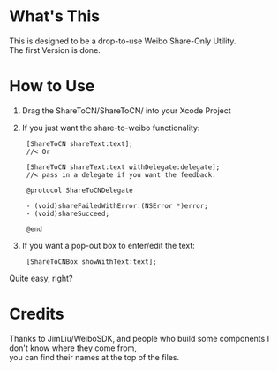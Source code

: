 # What's This
This is designed to be a drop-to-use Weibo Share-Only Utility.  
The first Version is done.

# How to Use
1. Drag the ShareToCN/ShareToCN/ into your Xcode Project
1. If you just want the share-to-weibo functionality:


        [ShareToCN shareText:text];
        //< Or
        
        [ShareToCN shareText:text withDelegate:delegate];
        //< pass in a delegate if you want the feedback.        
        
        @protocol ShareToCNDelegate
        
        - (void)shareFailedWithError:(NSError *)error;
        - (void)shareSucceed;
        
        @end

1. If you want a pop-out box to enter/edit the text:


        [ShareToCNBox showWithText:text];


Quite easy, right?

# Credits
Thanks to JimLiu/WeiboSDK, and people who build some components I don't know where they come from,   
you can find their names at the top of the files.
